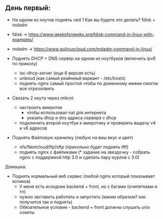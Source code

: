 ## День первый: 
- На одном из ноутов поднять raid 1
Как вы будете это делать?  fdisk + mdadm
- fdisk -> https://www.geeksforgeeks.org/fdisk-command-in-linux-with-examples/
- mdadm -> https://www.golinuxcloud.com/mdadm-command-in-linux/

- Поднять DHCP + DNS сервер на одном из ноутбуков (включить ipv6 по приколу)
    - isc-dhcp-server (еще 6 версия есть)
    - unboud (как самый ркайниый вариант - /etc/hosts)
    - поднять nginx самый простой чтобы по доменному имени смогли все отрезолвить 

- Связать 2 ноута через mikrot:
    - настроить микротик 
        - чтобы использовал nat для интернета
        - указать dhcp и dns адреса сервера с dhcp
    - подключить второй ноутбук к микротику и проверить выдачу v4 и v6 адресов
    
- Поднять Файловую хранилку (любую на ваш вкус и цвет)
    - nfs/Nextcloud/ftp/sftp (прикольно будет поднять tftf)
    - поднять nginx c файликами (* задание на звездочку - собрать nginx c поддержкой http 3.0 и сделать пару курлов с 3.0) 

Домашка:
- Поднять нормальный веб сервис (любой nginx который показывает котиков)
    - У меня есть исходник backend +  front, но с багами (очепятками и тп)
    - нужно заставить работать и запустить (каким образом? как получится так и поднять)
    - Обязательное условие - backend + front должны слушать unix сокеты
